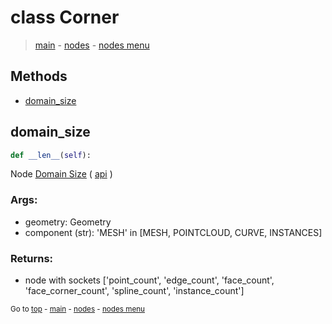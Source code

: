 # class Corner

> [main](./structure.md) - [nodes](nodes.md) - [nodes menu](nodes_menus.md)




## Methods

- [domain_size](#domain_size)

## domain_size

```python
def __len__(self):

```
Node [Domain Size](https://docs.blender.org/manual/en/latest/modeling/geometry_nodes/attribute/domain_size.html) ( [api](https://docs.blender.org/api/current/bpy.types.GeometryNodeAttributeDomainSize.html) )

### Args:
- geometry: Geometry
- component (str): 'MESH' in [MESH, POINTCLOUD, CURVE, INSTANCES]

### Returns:
- node with sockets ['point_count', 'edge_count', 'face_count', 'face_corner_count', 'spline_count', 'instance_count']

<sub>Go to [top](#class-Corner) - [main](./structure.md) - [nodes](nodes.md) - [nodes menu](nodes_menus.md)</sub>

